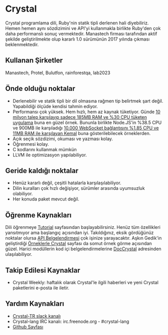 # Crystal

Crystal programlama dili, Ruby'nin statik tipli derlenen hali diyebiliriz. Hemen hemen aynı sözdizimini ve API'yi kullanmakla birlikte Ruby'den çok daha performanslı sonuç vermektedir. Manastech firması tarafından aktif şekilde geliştirilmekte olup kararlı 1.0 sürümünün 2017 yılında çıkması beklenmektedir. 

## Kullanan Şirketler

Manastech, Protel, Bulutfon, rainforestqa, lab2023

## Önde olduğu noktalar

* Derlenebilir  ve statik tipli bir dil olmasına rağmen tip belirtmek şart değil. Yapabildiği ölçüde kendisi tahmin ediyor.
* Performansı çok yüksek. Hem hızlı, hem az kaynak tüketiyor. Günde [10 milyon talep karşılayıp sadece 185MB RAM ve %30 CPU tüketen uygulama](https://groups.google.com/forum/#!msg/crystal-lang/fXTAMilSo_Q/lMxM46mACgAJ) buna en güzel örnek. Bununla birlikte Node.JS'in %38.5 CPU ve 900MB ile karşıladığı [10.000 WebSocket bağlantısını %1.85 CPU ve 11MB RAM ile karşılayan Kemal](https://gist.github.com/sdogruyol/bdd400a6eac13e26228e) buna gösterilebilecek örneklerden.
* Açık seçik sözdizimi, okuması ve yazması kolay.
* Öğrenmesi kolay.
* C kodlarını kullanmak mümkün
* LLVM ile optimizasyon yapılabiliyor.

## Geride kaldığı noktalar

* Henüz kararlı değil, çeşitli hatalarla karşılaşılabiliyor.
* Dilin kuralları çok hızlı değişiyor, sürümler arasında uyumsuzluk olabiliyor.
* Her konuda paket mevcut değil.

## Öğrenme Kaynakları

Dili öğrenmeye [Tutorial](http://crystal-lang.org/docs/) sayfasından başlayabilirsiniz. Henüz tüm özellikleri yansıtmıyor ama başlangıç açısından iyi. Takıldığınız, eksik gördüğünüz noktalar olursa [API Belgelendirmesi](http://crystal-lang.org/api/) çok işinize yarayacaktır. Aşkın Gedik'in geliştirdiği [Örneklerle Crystal](https://github.com/askn/crystal-by-example) sayfası da somut örnek görme açısından güzel. Harici modüllerin kod içi belgelendirmelerine [DocCrystal](http://docrystal.org) adresinden ulaşılabiliyor.

## Takip Edilesi Kaynaklar

* Crystal Weekly: haftalık olarak Crystal'le ilgili haberleri ve yeni Crystal paketlerini e-posta ile iletir.

## Yardım Kaynakları
* [Crystal-TR slack kanalı](https://crystal-tr.slack.com/)
* Crystal-lang IRC kanalı: irc.freenode.org - #crystal-lang
* [Github Sayfası](https://github.com/crystal-lang/crystal)